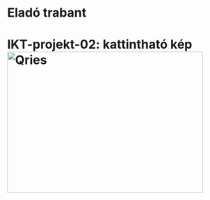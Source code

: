 <H1>Eladó trabant<H1>
<html>
   <head>
      IKT-projekt-02:
   </head>
   <body>
      kattintható kép<br>
      <a href="https://www.hasznaltauto.hu/">
         <img alt="Qries" src="https://upload.wikimedia.org/wikipedia/commons/8/8b/Trabbi_601-S_3828.jpg"
         width=450" height="325">
      </a>
   </body>
</html>
